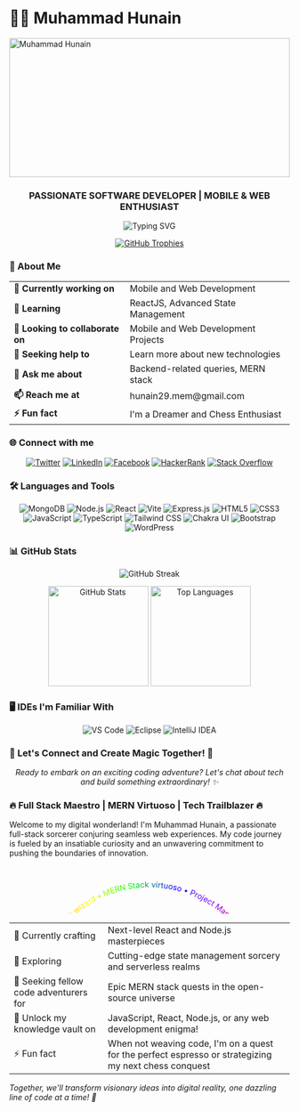 <h1 >👨‍💻 Muhammad Hunain</h1>
  <p >
    <img src="https://res.cloudinary.com/dtsdaiqrp/image/upload/v1722670184/1684967781752_lwdwyj.jpg" alt="Muhammad Hunain" width="100%" height="250" style="object-fit: cover;" />
  </p>

  <h3 align="center">PASSIONATE SOFTWARE DEVELOPER | MOBILE & WEB ENTHUSIAST</h3>
    <p align="center" >
      <img src="https://readme-typing-svg.herokuapp.com?font=Fira+Code&size=24&pause=700&duration=1000&color=39FF14¢er=true&vCenter=true&width=435&lines=HI+THERE!+I'M+MUHAMMAD+HUNAIN;FULL+STACK+WEB+DEVELOPER;MERN+STACK+ENTHUSIAST;AI+CHATBOT+DEVELOPER;PROMPT+ENGINEERING+ENTHUSIAST;ALWAYS+LEARNING+NEW+THINGS;" alt="Typing SVG" />
    </p>


  <p align="center">
    <a href="https://github.com/ryo-ma/github-profile-trophy">
      <img src="https://github-profile-trophy.vercel.app/?username=Muhammad-Hunain&theme=darkhub&no-frame=true&margin-w=15&margin-h=15&column=7" alt="GitHub Trophies" />
    </a>
  </p>

  <h3 >🚀 About Me</h3>

  <table align="center">
    <tr>
      <td><strong>🔭 Currently working on</strong></td>
      <td>Mobile and Web Development</td>
    </tr>
    <tr>
      <td><strong>🌱 Learning</strong></td>
      <td>ReactJS, Advanced State Management</td>
    </tr>
    <tr>
      <td><strong>👯 Looking to collaborate on</strong></td>
      <td>Mobile and Web Development Projects</td>
    </tr>
    <tr>
      <td><strong>🤝 Seeking help to</strong></td>
      <td>Learn more about new technologies</td>
    </tr>
    <tr>
      <td><strong>💬 Ask me about</strong></td>
      <td>Backend-related queries, MERN stack</td>
    </tr>
    <tr>
      <td><strong>📫 Reach me at</strong></td>
      <td>hunain29.mem@gmail.com</td>
    </tr>
    <tr>
      <td><strong>⚡ Fun fact</strong></td>
      <td>I'm a Dreamer and Chess Enthusiast</td>
    </tr>
  </table>

  <h3 >🌐 Connect with me</h3>
  <p align="center">
    <a href="https://twitter.com/Muhamma87640881" target="_blank"><img src="https://img.icons8.com/color/64/000000/twitter--v1.png" alt="Twitter" /></a>
    <a href="https://www.linkedin.com/in/muhammad-hunain-0a025321a/" target="_blank"><img src="https://img.icons8.com/color/64/000000/linkedin--v1.png" alt="LinkedIn" /></a>
    <a href="https://www.facebook.com/HunainIsmail.Memons" target="_blank"><img src="https://img.icons8.com/color/64/000000/facebook-new.png" alt="Facebook" /></a>
    <a href="https://www.hackerrank.com/hunain29_mem" target="_blank"><img src="https://img.icons8.com/external-tal-revivo-color-tal-revivo/64/000000/external-hackerrank-is-a-technology-company-that-focuses-on-competitive-programming-logo-color-tal-revivo.png" alt="HackerRank" /></a>
    <a href="https://stackoverflow.com/users/story/17804152?newreg=c60d95ca7f6044a5bdcb51681b74c846" target="_blank"><img src="https://img.icons8.com/color/64/000000/stackoverflow.png" alt="Stack Overflow" /></a>
  </p>

  <h3 >🛠 Languages and Tools</h3>
  <p align="center">
    <img src="https://img.icons8.com/color/64/000000/mongodb.png" alt="MongoDB" />
    <img src="https://img.icons8.com/color/64/000000/nodejs.png" alt="Node.js" />
    <img src="https://img.icons8.com/color/64/000000/react-native.png" alt="React" />
    <img src="https://img.icons8.com/color/64/000000/vite.png" alt="Vite" />
    <img src="https://img.icons8.com/color/64/000000/express.png" alt="Express.js" />
    <img src="https://img.icons8.com/color/64/000000/html-5.png" alt="HTML5" />
    <img src="https://img.icons8.com/color/64/000000/css3.png" alt="CSS3" />
    <img src="https://img.icons8.com/color/64/000000/javascript.png" alt="JavaScript" />
    <img src="https://img.icons8.com/color/64/000000/typescript.png" alt="TypeScript" />
    <img src="https://img.icons8.com/color/64/000000/tailwindcss.png" alt="Tailwind CSS" />
    <img src="https://img.icons8.com/color/64/000000/chakra-ui.png" alt="Chakra UI" />
    <img src="https://img.icons8.com/color/64/000000/bootstrap.png" alt="Bootstrap" />
    <img src="https://img.icons8.com/color/64/000000/wordpress.png" alt="WordPress" />
  </p>

  <h3 >📊 GitHub Stats</h3>
  <p align="center">
    <img src="https://github-readme-streak-stats.herokuapp.com/?user=Muhammad-Hunain&theme=radical&hide_border=true&border_radius=10" alt="GitHub Streak" />
  </p>
  <p align="center">
    <img height="180em" src="https://github-readme-stats.vercel.app/api?username=Muhammad-Hunain&theme=radical&show_icons=true&hide_border=true&border_radius=10" alt="GitHub Stats" />
    <img height="180em" src="https://github-readme-stats-eight-theta.vercel.app/api/top-langs/?username=Muhammad-Hunain&layout=compact&langs_count=8&theme=radical&hide_border=true&border_radius=10" alt="Top Languages" />
  </p>

  <h3 >🖥 IDEs I'm Familiar With</h3>
  <p align="center">
    <img alt="VS Code" src="https://img.shields.io/badge/Visual_Studio_Code-0078D4?style=for-the-badge&logo=visual%20studio%20code&logoColor=white"/>
    <img alt="Eclipse" src="https://img.shields.io/badge/Eclipse-2C2255?style=for-the-badge&logo=eclipse&logoColor=white"/>
    <img alt="IntelliJ IDEA" src="https://img.shields.io/badge/IntelliJ_IDEA-000000.svg?style=for-the-badge&logo=intellij-idea&logoColor=white"/>
  </p>

  <h3 >🌟 Let's Connect and Create Magic Together! 🚀</h3>
  <p align="center">
    <i>Ready to embark on an exciting coding adventure? Let's chat about tech and build something extraordinary! ✨</i>
  </p>

  <h3 >🔥 Full Stack Maestro | MERN Virtuoso | Tech Trailblazer 🔥</h3>

  <p >
    Welcome to my digital wonderland! I'm Muhammad Hunain, a passionate full-stack sorcerer conjuring seamless web experiences. My code journey is fueled by an insatiable curiosity and an unwavering commitment to pushing the boundaries of innovation.

  <svg viewBox="0 0 500 100" xmlns="http://www.w3.org/2000/svg">
    <defs>
      <linearGradient id="rainbow" x1="0" x2="100%" y1="0" y2="0">
        <stop stop-color="#FF0000" offset="0%"/>
        <stop stop-color="#FF7F00" offset="16.67%"/>
        <stop stop-color="#FFFF00" offset="33.33%"/>
        <stop stop-color="#00FF00" offset="50%"/>
        <stop stop-color="#0000FF" offset="66.67%"/>
        <stop stop-color="#8B00FF" offset="83.33%"/>
        <stop stop-color="#FF0000" offset="100%"/>
      </linearGradient>
    </defs>
    <path id="curve" fill="transparent" d="M73.2,148.6c4-6.1,65.5-96.8,178.6-95.6c111.3,1.2,170.8,90.3,175.1,97" />
    <text width="500">
      <textPath alignment-baseline="top" xlink:href="#curve" fill="url(#rainbow)">
        Full stack wizard • MERN Stack virtuoso • Project Management guru • AI chatbot development enthusiast • AI prompt engineering aficionado • and so much more!
      </textPath>
    </text>
  </svg></p>

  <table>
    <tr>
      <td>🔭 Currently crafting</td>
      <td>Next-level React and Node.js masterpieces</td>
    </tr>
    <tr>
      <td>🌱 Exploring</td>
      <td>Cutting-edge state management sorcery and serverless realms</td>
    </tr>
    <tr>
      <td>👯 Seeking fellow code adventurers for</td>
      <td>Epic MERN stack quests in the open-source universe</td>
    </tr>
    <tr>
      <td>💬 Unlock my knowledge vault on</td>
      <td>JavaScript, React, Node.js, or any web development enigma!</td>
    </tr>
    <tr>
      <td>⚡ Fun fact</td>
      <td>When not weaving code, I'm on a quest for the perfect espresso or strategizing my next chess conquest</td>
    </tr>
  </table>

  <p >
    <i>Together, we'll transform visionary ideas into digital reality, one dazzling line of code at a time! 💫</i>
  </p>
